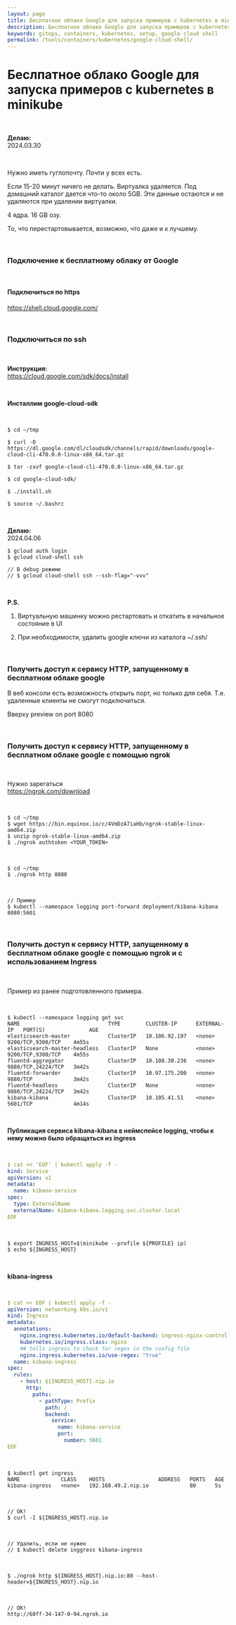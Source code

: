 ```yaml
---
layout: page
title: Беслпатное облако Google для запуска примеров с kubernetes в minikube
description: Беслпатное облако Google для запуска примеров с kubernetes в minikube
keywords: gitops, containers, kubernetes, setup, google cloud shell
permalink: /tools/containers/kubernetes/google-cloud-shell/
---
```


# Беслпатное облако Google для запуска примеров с kubernetes в minikube

<br/>

**Делаю:**  
2024.03.30

<br/>

Нужно иметь гуглопочту. Почти у всех есть.

Если 15-20 минут ничего не делать. Виртуалка удаляется.
Под домашний каталог дается что-то около 5GB. Эти данные остаются и не удаляются при удалении виртуалки.

4 ядра. 16 GB озу.

То, что перестартовывается, возможно, что даже и к лучшему.

<br/>

### Подключение к бесплатному облаку от Google

<br/>

#### Подключиться по https

https://shell.cloud.google.com/

<br/>

### Подключиться по ssh

<br/>

**Инструкция:**  
https://cloud.google.com/sdk/docs/install

<br/>

**Инсталлим google-cloud-sdk**

<br/>

```
$ cd ~/tmp

$ curl -O https://dl.google.com/dl/cloudsdk/channels/rapid/downloads/google-cloud-cli-470.0.0-linux-x86_64.tar.gz

$ tar -zxvf google-cloud-cli-470.0.0-linux-x86_64.tar.gz

$ cd google-cloud-sdk/

$ ./install.sh

$ source ~/.bashrc
```

<br/>

**Делаю:**  
2024.04.06

```
$ gcloud auth login
$ gcloud cloud-shell ssh

// В debug режиме
// $ gcloud cloud-shell ssh --ssh-flag="-vvv"
```

<br/>

**P.S.**

1. Виртуальную машинку можно рестартовать и откатить в начальное состояние в UI

2. При необходимости, удалить google ключи из каталога ~/.ssh/

<br/>

### Получить доступ к сервису HTTP, запущенному в бесплатном облаке google

В веб консоли есть возможность открыть порт, но только для себя. Т.е. удаленные клиенты не смогут подключиться.

Вверху preview on port 8080

<br/>

### Получить доступ к сервису HTTP, запущенному в бесплатном облаке google с помощью ngrok

<br/>

Нужно зарегаться  
https://ngrok.com/download

<br/>

```
$ cd ~/tmp
$ wget https://bin.equinox.io/c/4VmDzA7iaHb/ngrok-stable-linux-amd64.zip
$ unzip ngrok-stable-linux-amd64.zip
$ ./ngrok authtoken <YOUR_TOKEN>
```

<br/>

```
$ cd ~/tmp
$ ./ngrok http 8080
```

<br/>

```
// Пример
$ kubectl --namespace logging port-forward deployment/kibana-kibana 8080:5601
```

<br/>

### Получить доступ к сервису HTTP, запущенному в бесплатном облаке google с помощью ngrok и с использованием Ingress

<br/>

Пример из ранее подготовленного примера.

<br/>

```
$ kubectl --namespace logging get svc
NAME                            TYPE        CLUSTER-IP      EXTERNAL-IP   PORT(S)              AGE
elasticsearch-master            ClusterIP   10.106.92.197   <none>        9200/TCP,9300/TCP    4m55s
elasticsearch-master-headless   ClusterIP   None            <none>        9200/TCP,9300/TCP    4m55s
fluentd-aggregator              ClusterIP   10.108.30.236   <none>        9880/TCP,24224/TCP   3m42s
fluentd-forwarder               ClusterIP   10.97.175.200   <none>        9880/TCP             3m42s
fluentd-headless                ClusterIP   None            <none>        9880/TCP,24224/TCP   3m42s
kibana-kibana                   ClusterIP   10.105.41.51    <none>        5601/TCP             4m14s
```

<br/>

**Публикация сервиса kibana-kibana в неймспейсе logging, чтобы к нему можно было обращаться из ingress**

<br/>

```yaml
$ cat << 'EOF' | kubectl apply -f -
kind: Service
apiVersion: v1
metadata:
  name: kibana-service
spec:
  type: ExternalName
  externalName: kibana-kibana.logging.svc.cluster.local
EOF
```

<br/>

```
$ export INGRESS_HOST=$(minikube --profile ${PROFILE} ip)
$ echo ${INGRESS_HOST}
```

<br/>

**kibana-ingress**

<br/>

```yaml
$ cat << EOF | kubectl apply -f -
apiVersion: networking.k8s.io/v1
kind: Ingress
metadata:
  annotations:
    nginx.ingress.kubernetes.io/default-backend: ingress-nginx-controller
    kubernetes.io/ingress.class: nginx
    ## tells ingress to check for regex in the config file
    nginx.ingress.kubernetes.io/use-regex: "true"
  name: kibana-ingress
spec:
  rules:
    - host: ${INGRESS_HOST}.nip.io
      http:
        paths:
          - pathType: Prefix
            path: /
            backend:
              service:
                name: kibana-service
                port:
                  number: 5601
EOF
```

<br/>

```
$ kubectl get ingress
NAME             CLASS    HOSTS                 ADDRESS   PORTS   AGE
kibana-ingress   <none>   192.168.49.2.nip.io             80      5s
```

<br/>

```
// OK!
$ curl -I ${INGRESS_HOST}.nip.io
```

<br/>

```
// Удалить, если не нужен
// $ kubectl delete inggress kibana-ingress
```

<br/>

```
$ ./ngrok http ${INGRESS_HOST}.nip.io:80 --host-header=${INGRESS_HOST}.nip.io
```

<br/>

```
// OK!
http://60ff-34-147-0-94.ngrok.io
```
